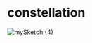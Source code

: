 # constellation
![mySketch (4)](https://github.com/LanceryH/constellation/assets/108919405/1be6d8a9-d1d6-4a6e-8dff-d90b912bddeb)
